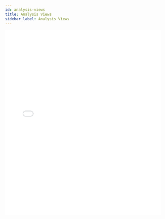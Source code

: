 ```yaml
---
id: analysis-views
title: Analysis Views
sidebar_label: Analysis Views
---
```


<iframe src="//fast.wistia.net/embed/iframe/bb0k89mw5r?videoFoam=true"
allowtransparency="true" frameBorder="0" scrolling="no" className="wistia_embed"
name="wistia_embed" allowFullScreen  width="100%" height="600"></iframe>
<script src="//fast.wistia.net/assets/external/iframe-api-v1.js"></script>
<br/>